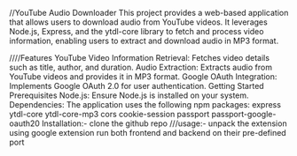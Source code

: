 //YouTube Audio Downloader
This project provides a web-based application that allows users to download audio from YouTube videos. It leverages Node.js, Express, and the ytdl-core library to fetch and process video information, enabling users to extract and download audio in MP3 format.

////Features
YouTube Video Information Retrieval: Fetches video details such as title, author, and duration.
Audio Extraction: Extracts audio from YouTube videos and provides it in MP3 format.
Google OAuth Integration: Implements Google OAuth 2.0 for user authentication.
Getting Started
Prerequisites
Node.js: Ensure Node.js is installed on your system.
Dependencies: The application uses the following npm packages:
express
ytdl-core
ytdl-core-mp3
cors
cookie-session
passport
passport-google-oauth20
Installation:-
clone the github repo
///usage:-
unpack the extension using google extension
run both frontend and backend on their pre-defined port

